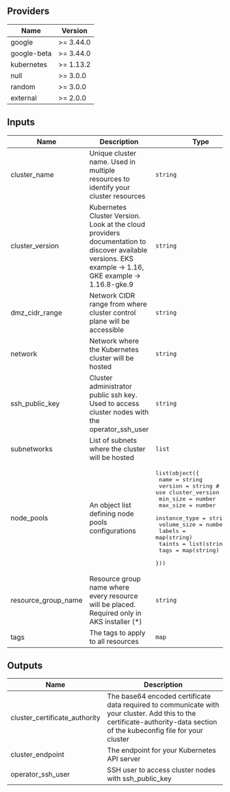 ## Providers

| Name        | Version   |
| ----------- | --------- |
| google      | >= 3.44.0 |
| google-beta | >= 3.44.0 |
| kubernetes  | >= 1.13.2 |
| null        | >= 3.0.0  |
| random      | >= 3.0.0  |
| external    | >= 2.0.0  |

## Inputs

| Name                | Description                                                                                                                                            | Type                                                                                                                                                                                                                                                                                                                                                              | Default | Required |
| ------------------- | ------------------------------------------------------------------------------------------------------------------------------------------------------ | ----------------------------------------------------------------------------------------------------------------------------------------------------------------------------------------------------------------------------------------------------------------------------------------------------------------------------------------------------------------- | ------- | :------: |
| cluster_name        | Unique cluster name. Used in multiple resources to identify your cluster resources                                                                     | `string`                                                                                                                                                                                                                                                                                                                                                          | n/a     |   yes    |
| cluster_version     | Kubernetes Cluster Version. Look at the cloud providers documentation to discover available versions. EKS example -> 1.16, GKE example -> 1.16.8-gke.9 | `string`                                                                                                                                                                                                                                                                                                                                                          | n/a     |   yes    |
| dmz_cidr_range      | Network CIDR range from where cluster control plane will be accessible                                                                                 | `string`                                                                                                                                                                                                                                                                                                                                                          | n/a     |   yes    |
| network             | Network where the Kubernetes cluster will be hosted                                                                                                    | `string`                                                                                                                                                                                                                                                                                                                                                          | n/a     |   yes    |
| ssh_public_key      | Cluster administrator public ssh key. Used to access cluster nodes with the operator_ssh_user                                                          | `string`                                                                                                                                                                                                                                                                                                                                                          | n/a     |   yes    |
| subnetworks         | List of subnets where the cluster will be hosted                                                                                                       | `list`                                                                                                                                                                                                                                                                                                                                                            | n/a     |   yes    |
| node_pools          | An object list defining node pools configurations                                                                                                      | <pre>list(object({<br>    name          = string<br>    version       = string # null to use cluster_version<br>    min_size      = number<br>    max_size      = number<br>    instance_type = string<br>    volume_size   = number<br>    labels        = map(string)<br>    taints        = list(string)<br>    tags          = map(string)<br>  }))<br></pre> | `[]`    |    no    |
| resource_group_name | Resource group name where every resource will be placed. Required only in AKS installer (*)                                                            | `string`                                                                                                                                                                                                                                                                                                                                                          | `""`    |    no    |
| tags                | The tags to apply to all resources                                                                                                                     | `map`                                                                                                                                                                                                                                                                                                                                                             | `{}`    |    no    |

## Outputs

| Name                          | Description                                                                                                                                                               |
| ----------------------------- | ------------------------------------------------------------------------------------------------------------------------------------------------------------------------- |
| cluster_certificate_authority | The base64 encoded certificate data required to communicate with your cluster. Add this to the certificate-authority-data section of the kubeconfig file for your cluster |
| cluster_endpoint              | The endpoint for your Kubernetes API server                                                                                                                               |
| operator_ssh_user             | SSH user to access cluster nodes with ssh_public_key                                                                                                                      |
